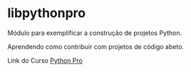 # libpythonpro
Módulo para exemplificar a construção de projetos Python.

Aprendendo como contribuir com projetos de código abeto.


Link do Curso [Python Pro](https://www.python.pro.br/)